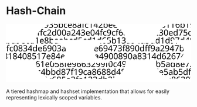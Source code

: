 # Hash-Chain
![a chain of random hex](icon.svg)

A tiered hashmap and hashset implementation that allows for easily representing lexically scoped variables.

